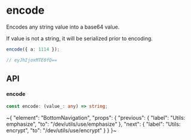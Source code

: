 
# encode

Encodes any string value into a base64 value.

If value is not a string, it will be serialized prior to encoding.

```ts
encode({ a: 1114 });

// eyJhIjoxMTE0fQ==
```

## API

#### encode

```ts
const encode: (value_: any) => string;
```


~{
  "element": "BottomNavigation",
  "props": {
    "previous": {
      "label": "Utils: emphasize",
      "to": "/dev/utils/use/emphasize"
    },
    "next": {
      "label": "Utils: encrypt",
      "to": "/dev/utils/use/encrypt"
    }
  }
}~

